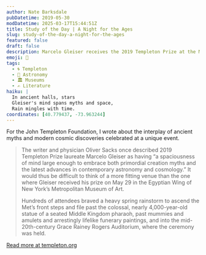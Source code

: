 ```yaml
---
author: Nate Barksdale
pubDatetime: 2019-05-30
modDatetime: 2025-03-17T15:44:51Z
title: Study of the Day | A Night for the Ages
slug: study-of-the-day-a-night-for-the-ages
featured: false
draft: false
description: Marcelo Gleiser receives the 2019 Templeton Prize at the Met, blending ancient myths with cutting-edge cosmology in an unforgettable ceremony.
emoji: 🌌
tags:
  - 🌀 Templeton
  - 🌌 Astronomy
  - 🏛️ Museums
  - ✍️ Literature
haiku: |
  In ancient halls, stars  
  Gleiser's mind spans myths and space,  
  Rain mingles with time.
coordinates: [40.779437, -73.963244]
---
```


For the John Templeton Foundation, I wrote about the interplay of ancient myths and modern cosmic discoveries celebrated at a unique event.

> The writer and physician Oliver Sacks once described 2019 Templeton Prize laureate Marcelo Gleiser as having “a spaciousness of mind large enough to embrace both primordial creation myths and the latest advances in contemporary astronomy and cosmology.” It would thus be difficult to think of a more fitting venue than the one where Gleiser received his prize on May 29 in the Egyptian Wing of New York’s Metropolitan Museum of Art.
>
> Hundreds of attendees braved a heavy spring rainstorm to ascend the Met’s front steps and file past the colossal, nearly 4,000-year-old statue of a seated Middle Kingdom pharaoh, past mummies and amulets and arrestingly lifelike funerary paintings, and into the mid-20th-century Grace Rainey Rogers Auditorium, where the ceremony was held.

[Read more at templeton.org](https://www.templeton.org/news/a-night-for-the-ages)
